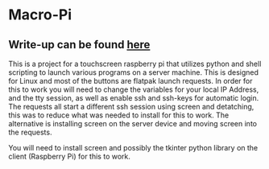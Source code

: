 # Macro-Pi
<h2>Write-up can be found <a href="https://erik-dennis.github.io/portfolio.github.io/Projects-bin/Macro-Pi.html" target="_blank">here</a></h2>

This is a project for a touchscreen raspberry pi that utilizes python and shell scripting to launch various programs on a server machine.
This is designed for Linux and most of the buttons are flatpak launch requests. In order for this to work you will need to change the variables for
your local IP Address, and the tty session, as well as enable ssh and ssh-keys for automatic login. The requests all start a different ssh session 
using screen and detatching, this was to reduce what was needed to install for this to work. The alternative is installing screen on the server device
and moving screen into the requests.

You will need to install screen and possibly the tkinter python library on the client (Raspberry Pi) for this to work.
